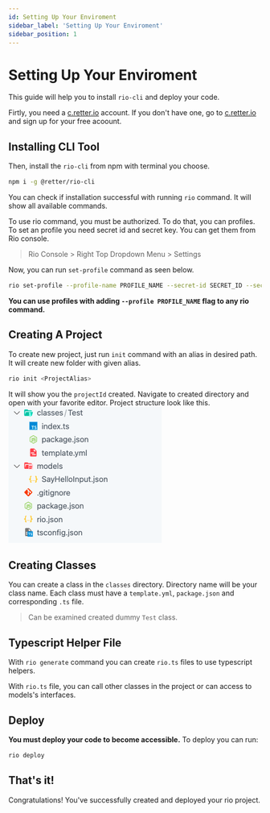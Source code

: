 ```yaml
---
id: Setting Up Your Enviroment
sidebar_label: 'Setting Up Your Enviroment'
sidebar_position: 1
---
```


# Setting Up Your Enviroment

This guide will help you to install `rio-cli` and deploy your code. 

Firtly, you need a [c.retter.io](https://c.retter.io) account. If you don't have one, go to [c.retter.io](https://c.retter.io) and sign up for your free acoount.

## Installing CLI Tool

Then, install the `rio-cli` from npm with terminal you choose.

```bash
npm i -g @retter/rio-cli
```

You can check if installation successful with running `rio` command. It will show all available commands.

To use rio command, you must be authorized. To do that, you can profiles. To set an profile you need secret id and secret key. You can get them from Rio console.

> Rio Console > Right Top Dropdown Menu > Settings

Now, you can run `set-profile` command as seen below.

```bash
rio set-profile --profile-name PROFILE_NAME --secret-id SECRET_ID --secret-key SECRET_KEY
```

**You can use profiles with adding `--profile PROFILE_NAME` flag to any rio command.**

## Creating A Project

To create new project, just run `init` command with an alias in desired path. It will create new folder with given alias.

```bash
rio init <ProjectAlias>
```

It will show you the `projectId` created. Navigate to created directory and open with your favorite editor. Project structure look like this.
![Project structure](../../static/img/SettingUpYourEnviroment-1.png)

## Creating Classes

You can create a class in the `classes` directory. Directory name will be your class name. Each class must have a `template.yml`, `package.json` and corresponding `.ts` file. 

> Can be examined created dummy `Test` class.

## Typescript Helper File

With `rio generate` command you can create `rio.ts` files to use typescript helpers.

With `rio.ts` file, you can call other classes in the project or can access to models's interfaces.

## Deploy

**You must deploy your code to become accessible.**  To deploy you can run:

```bash
rio deploy
```

## That's it!
Congratulations! You've successfully created and deployed your rio project.
